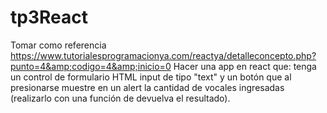 # tp3React
Tomar como referencia https://www.tutorialesprogramacionya.com/reactya/detalleconcepto.php?punto=4&amp;codigo=4&amp;inicio=0  Hacer una app en react que:   tenga un control de formulario HTML input de tipo "text" y un botón que al presionarse muestre en un alert la cantidad de vocales ingresadas (realizarlo con una función de devuelva el resultado).
